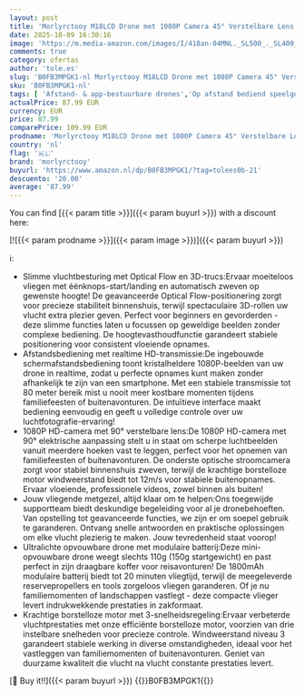 ```yaml
---
layout: post
title: 'Morlyrctooy M18LCD Drone met 1080P Camera 45° Verstelbare Lens Borstelloze Motor Oplaadbare LCD Afstandsbediening Opvouwbare RC Quadcopter voor Beginners'
date: 2025-10-09 16:30:16
image: 'https://m.media-amazon.com/images/I/418an-04MNL._SL500_._SL400_.jpg'
comments: true
category: ofertas
author: 'tole.es'
slug: 'B0FB3MPGK1-nl Morlyrctooy M18LCD Drone met 1080P Camera 45° Verstelbare...'
sku: 'B0FB3MPGK1-nl'
tags: [ 'Afstand- & app-bestuurbare drones','Op afstand bediend speelgoed','Speelgoed & spellen','morlyrctooy','🇳🇱', ]
actualPrice: 87.99 EUR
currency: EUR
price: 87.99
comparePrice: 109.99 EUR
prodname: 'Morlyrctooy M18LCD Drone met 1080P Camera 45° Verstelbare Lens Borstelloze Motor Oplaadbare LCD Afstandsbediening Opvouwbare RC Quadcopter voor Beginners'
country: 'nl'
flag: '🇳🇱'
brand: 'morlyrctooy'
buyurl: 'https://www.amazon.nl/dp/B0FB3MPGK1/?tag=tolees0b-21'
descuento: '20.00'
average: '87.99'
---
```


You can find [{{< param title >}}]({{< param buyurl >}}) with a discount here:

[![{{< param prodname >}}]({{< param image >}})]({{< param buyurl >}})

ℹ️:

- Slimme vluchtbesturing met Optical Flow en 3D-trucs:Ervaar moeiteloos vliegen met éénknops-start/landing en automatisch zweven op gewenste hoogte! De geavanceerde Optical Flow-positionering zorgt voor precieze stabiliteit binnenshuis, terwijl spectaculaire 3D-rollen uw vlucht extra plezier geven. Perfect voor beginners en gevorderden - deze slimme functies laten u focussen op geweldige beelden zonder complexe bediening. De hoogtevasthoudfunctie garandeert stabiele positionering voor consistent vloeiende opnames.
- Afstandsbediening met realtime HD-transmissie:De ingebouwde schermafstandsbediening toont kristalheldere 1080P-beelden van uw drone in realtime, zodat u perfecte opnames kunt maken zonder afhankelijk te zijn van een smartphone. Met een stabiele transmissie tot 80 meter bereik mist u nooit meer kostbare momenten tijdens familiefeesten of buitenavonturen. De intuïtieve interface maakt bediening eenvoudig en geeft u volledige controle over uw luchtfotografie-ervaring!
- 1080P HD-camera met 90° verstelbare lens:De 1080P HD-camera met 90° elektrische aanpassing stelt u in staat om scherpe luchtbeelden vanuit meerdere hoeken vast te leggen, perfect voor het opnemen van familiefeesten of buitenavonturen. De onderste optische stroomcamera zorgt voor stabiel binnenshuis zweven, terwijl de krachtige borstelloze motor windweerstand biedt tot 12m/s voor stabiele buitenopnames. Ervaar vloeiende, professionele videos, zowel binnen als buiten!
- Jouw vliegende metgezel, altijd klaar om te helpen:Ons toegewijde supportteam biedt deskundige begeleiding voor al je dronebehoeften. Van opstelling tot geavanceerde functies, we zijn er om soepel gebruik te garanderen. Ontvang snelle antwoorden en praktische oplossingen om elke vlucht plezierig te maken. Jouw tevredenheid staat voorop!
- Ultralichte opvouwbare drone met modulaire batterij:Deze mini-opvouwbare drone weegt slechts 110g (150g startgewicht) en past perfect in zijn draagbare koffer voor reisavonturen! De 1800mAh modulaire batterij biedt tot 20 minuten vliegtijd, terwijl de meegeleverde reservepropellers en tools zorgeloos vliegen garanderen. Of je nu familiemomenten of landschappen vastlegt - deze compacte vlieger levert indrukwekkende prestaties in zakformaat.
- Krachtige borstelloze motor met 3-snelheidsregeling:Ervaar verbeterde vluchtprestaties met onze efficiënte borstelloze motor, voorzien van drie instelbare snelheden voor precieze controle. Windweerstand niveau 3 garandeert stabiele werking in diverse omstandigheden, ideaal voor het vastleggen van familiemomenten of buitenavonturen. Geniet van duurzame kwaliteit die vlucht na vlucht constante prestaties levert.

[🛒 Buy it!!]({{< param buyurl >}})
{{<world>}}B0FB3MPGK1{{</world>}}
